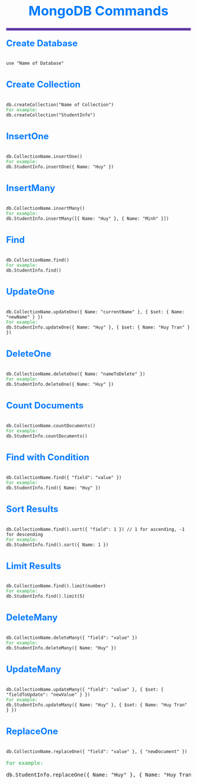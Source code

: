 
<h1 style="font-size: 36px; font-weight: bold; text-align: center; color: #007BFF;">
    MongoDB Commands
</h1>
<hr style="border: 3px solid #6f42c1;">

<h2 style="font-size: 24px; margin-top: 20px; color: #007BFF;">Create Database</h2>
<pre>
<code>
use "Name of Database"
</code>
</pre>

<h2 style="font-size: 24px; margin-top: 20px; color: #007BFF;">Create Collection</h2>
<pre>
<code>
db.createCollection("Name of Collection")
<span style="color: #28a745;">For example:</span>
db.createCollection("StudentInfo")
</code>
</pre>

<h2 style="font-size: 24px; margin-top: 20px; color: #007BFF;">InsertOne</h2>
<pre>
<code>
db.CollectionName.insertOne()
<span style="color: #28a745;">For example:</span>
db.StudentInfo.insertOne({ Name: "Huy" })
</code>
</pre>

<h2 style="font-size: 24px; margin-top: 20px; color: #007BFF;">InsertMany</h2>
<pre>
<code>
db.CollectionName.insertMany()
<span style="color: #28a745;">For example:</span>
db.StudentInfo.insertMany([{ Name: "Huy" }, { Name: "Minh" }])
</code>
</pre>

<h2 style="font-size: 24px; margin-top: 20px; color: #007BFF;">Find</h2>
<pre>
<code>
db.CollectionName.find()
<span style="color: #28a745;">For example:</span>
db.StudentInfo.find()
</code>
</pre>

<h2 style="font-size: 24px; margin-top: 20px; color: #007BFF;">UpdateOne</h2>
<pre>
<code>
db.CollectionName.updateOne({ Name: "currentName" }, { $set: { Name: "newName" } })
<span style="color: #28a745;">For example:</span>
db.StudentInfo.updateOne({ Name: "Huy" }, { $set: { Name: "Huy Tran" } })
</code>
</pre>

<h2 style="font-size: 24px; margin-top: 20px; color: #007BFF;">DeleteOne</h2>
<pre>
<code>
db.CollectionName.deleteOne({ Name: "nameToDelete" })
<span style="color: #28a745;">For example:</span>
db.StudentInfo.deleteOne({ Name: "Huy" })
</code>
</pre>

<h2 style="font-size: 24px; margin-top: 20px; color: #007BFF;">Count Documents</h2>
<pre>
<code>
db.CollectionName.countDocuments()
<span style="color: #28a745;">For example:</span>
db.StudentInfo.countDocuments()
</code>
</pre>

<h2 style="font-size: 24px; margin-top: 20px; color: #007BFF;">Find with Condition</h2>
<pre>
<code>
db.CollectionName.find({ "field": "value" })
<span style="color: #28a745;">For example:</span>
db.StudentInfo.find({ Name: "Huy" })
</code>
</pre>

<h2 style="font-size: 24px; margin-top: 20px; color: #007BFF;">Sort Results</h2>
<pre>
<code>
db.CollectionName.find().sort({ "field": 1 }) // 1 for ascending, -1 for descending
<span style="color: #28a745;">For example:</span>
db.StudentInfo.find().sort({ Name: 1 })
</code>
</pre>

<h2 style="font-size: 24px; margin-top: 20px; color: #007BFF;">Limit Results</h2>
<pre>
<code>
db.CollectionName.find().limit(number)
<span style="color: #28a745;">For example:</span>
db.StudentInfo.find().limit(5)
</code>
</pre>

<h2 style="font-size: 24px; margin-top: 20px; color: #007BFF;">DeleteMany</h2>
<pre>
<code>
db.CollectionName.deleteMany({ "field": "value" })
<span style="color: #28a745;">For example:</span>
db.StudentInfo.deleteMany({ Name: "Huy" })
</code>
</pre>

<h2 style="font-size: 24px; margin-top: 20px; color: #007BFF;">UpdateMany</h2>
<pre>
<code>
db.CollectionName.updateMany({ "field": "value" }, { $set: { "fieldToUpdate": "newValue" } })
<span style="color: #28a745;">For example:</span>
db.StudentInfo.updateMany({ Name: "Huy" }, { $set: { Name: "Huy Tran" } })
</code>
</pre>

<h2 style="font-size: 24px; margin-top: 20px; color: #007BFF;">ReplaceOne</h2>
<pre>
<code>
db.CollectionName.replaceOne({ "field": "value" }, { "newDocument" })
</code>
<span style="color: #28a745;">For example:</span>
</code>
db.StudentInfo.replaceOne({ Name: "Huy" }, { Name: "Huy Tran", Age: 22 })
</code>
</pre>
